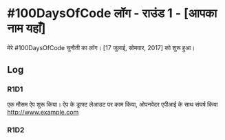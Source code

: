 # #100DaysOfCode लॉग - राउंड 1 - [आपका नाम यहाँ]

मेरे #100DaysOfCode चुनौती का लॉग। [17 जुलाई, सोमवार, 2017] को शुरू हुआ।

## Log

### R1D1

एक मौसम ऐप शुरू किया। ऐप के ड्राफ्ट लेआउट पर काम किया, ओपनवेदर एपीआई के साथ संघर्ष किया http://www.example.com

### R1D2
